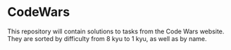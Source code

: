 # СodeWars
This repository will contain solutions to tasks from the Code Wars website. They are sorted by difficulty from 8 kyu to 1 kyu, as well as by name.
